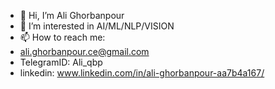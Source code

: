 - 👋 Hi, I’m Ali Ghorbanpour
- 👀 I’m interested in AI/ML/NLP/VISION
- 📫 How to reach me:
- ali.ghorbanpour.ce@gmail.com
- TelegramID: Ali_qbp
- linkedin: www.linkedin.com/in/ali-ghorbanpour-aa7b4a167/

<!---
Aliiiqbp/Aliiiqbp is a ✨ special ✨ repository because its `README.md` (this file) appears on your GitHub profile.
You can click the Preview link to take a look at your changes.
--->

